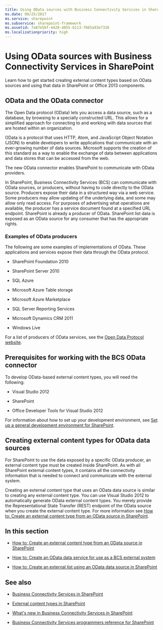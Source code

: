 ```yaml
---
title: Using OData sources with Business Connectivity Services in SharePoint
ms.date: 09/25/2017
ms.service: sharepoint
ms.subservice: sharepoint-framework
ms.assetid: 7a87e5bf-4428-4055-b113-7665a93e7326
ms.localizationpriority: high
---
```



# Using OData sources with Business Connectivity Services in SharePoint
Learn how to get started creating external content types based on OData sources and using that data in SharePoint or Office 2013 components.
## OData and the OData connector
<a name="SP15getstartedOdata_whatisodata"> </a>

The Open Data protocol (OData) lets you access a data source, such as a database, by browsing to a specially constructed URL. This allows for a simplified approach for connecting to and working with data sources that are hosted within an organization. 
  
    
    
OData is a protocol that uses HTTP, Atom, and JavaScript Object Notation (JSON) to enable developers to write applications that communicate with an ever-growing number of data sources. Microsoft supports the creation of this standard as a way to enable the exchange of data between applications and data stores that can be accessed from the web.
  
    
    
The new OData connector enables SharePoint to communicate with OData providers.
  
    
    
In SharePoint, Business Connectivity Services (BCS) can communicate with OData sources, or producers, without having to code directly to the OData source. Producers expose their data in a structured way via a web service. Some producers may allow updating of the underlying data, and some may allow only read access. For purposes of advertising what operations are available, the producer has a service document found at a specified URL endpoint. SharePoint is already a producer of OData. SharePoint list data is exposed as an OData source for any consumer that has the appropriate rights.
  
    
    

### Examples of OData producers
<a name="ExamplesOfODataProducers"> </a>

The following are some examples of implementations of OData. These applications and services expose their data through the OData protocol.
  
    
    

- SharePoint Foundation 2010
    
  
- SharePoint Server 2010
    
  
- SQL Azure
    
  
- Microsoft Azure Table storage
    
  
- Microsoft Azure Marketplace
    
  
-  SQL Server Reporting Services
    
  
- Microsoft Dynamics CRM 2011
    
  
- Windows Live
    
  
For a list of producers of OData services, see the  [Open Data Protocol website](http://www.odata.org/ecosystem).
  
    
    

## Prerequisites for working with the BCS OData connector
<a name="SP15GetstartedOdata_prereq"> </a>

To develop OData-based external content types, you will need the following:
  
    
    

- Visual Studio 2012
    
  
- SharePoint
    
  
- Office Developer Tools for Visual Studio 2012
    
  
For information about how to set up your development environment, see  [Set up a general development environment for SharePoint](set-up-a-general-development-environment-for-sharepoint.md).
  
    
    

## Creating external content types for OData data sources
<a name="SP15GetstartedOdata_creatingECT"> </a>

For SharePoint to use the data exposed by a specific OData producer, an external content type must be created inside SharePoint. As with all SharePoint external content types, it contains all the connectivity information that is needed to connect and communicate with the external system.
  
    
    
Creating an external content type that uses an OData data source is similar to creating any external content type. You can use Visual Studio 2012 to automatically generate OData external content types. You merely provide the Representational State Transfer (REST) endpoint of the OData source when you create the external content type. For more information see  [How to: Create an external content type from an OData source in SharePoint](how-to-create-an-external-content-type-from-an-odata-source-in-sharepoint.md).
  
    
    

## In this section
<a name="SP15GetstartedOdata_inthissect"> </a>


-  [How to: Create an external content type from an OData source in SharePoint](how-to-create-an-external-content-type-from-an-odata-source-in-sharepoint.md)
    
  
-  [How to: Create an OData data service for use as a BCS external system](how-to-create-an-odata-data-service-for-use-as-a-bcs-external-system.md)
    
  
-  [How to: Create an external list using an OData data source in SharePoint](how-to-create-an-external-list-using-an-odata-data-source-in-sharepoint.md)
    
  

## See also
<a name="SP15GetstartedOdata_addres"> </a>


-  [Business Connectivity Services in SharePoint](business-connectivity-services-in-sharepoint.md)
    
  
-  [External content types in SharePoint](external-content-types-in-sharepoint.md)
    
  
-  [What's new in Business Connectivity Services in SharePoint](what-s-new-in-business-connectivity-services-in-sharepoint.md)
    
  
-  [Business Connectivity Services programmers reference for SharePoint](business-connectivity-services-programmers-reference-for-sharepoint.md)
    
  


